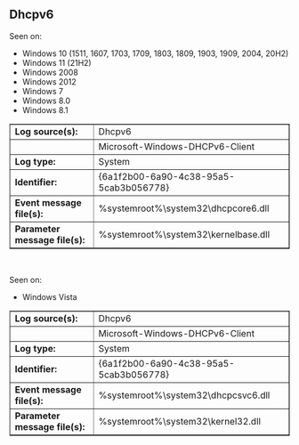 ## Dhcpv6

Seen on:
* Windows 10 (1511, 1607, 1703, 1709, 1803, 1809, 1903, 1909, 2004, 20H2)
* Windows 11 (21H2)
* Windows 2008
* Windows 2012
* Windows 7
* Windows 8.0
* Windows 8.1

<table border="1" class="docutils">
  <tbody>
    <tr>
      <td><b>Log source(s):</b></td>
      <td>Dhcpv6</td>
    </tr>
    <tr>
      <td>&nbsp;</td>
      <td>Microsoft-Windows-DHCPv6-Client</td>
    </tr>
    <tr>
      <td><b>Log type:</b></td>
      <td>System</td>
    </tr>
    <tr>
      <td><b>Identifier:</b></td>
      <td>{6a1f2b00-6a90-4c38-95a5-5cab3b056778}</td>
    </tr>
    <tr>
      <td><b>Event message file(s):</b></td>
      <td>%systemroot%\system32\dhcpcore6.dll</td>
    </tr>
    <tr>
      <td><b>Parameter message file(s):</b></td>
      <td>%systemroot%\system32\kernelbase.dll</td>
    </tr>
  </tbody>
</table>

&nbsp;

Seen on:
* Windows Vista

<table border="1" class="docutils">
  <tbody>
    <tr>
      <td><b>Log source(s):</b></td>
      <td>Dhcpv6</td>
    </tr>
    <tr>
      <td>&nbsp;</td>
      <td>Microsoft-Windows-DHCPv6-Client</td>
    </tr>
    <tr>
      <td><b>Log type:</b></td>
      <td>System</td>
    </tr>
    <tr>
      <td><b>Identifier:</b></td>
      <td>{6a1f2b00-6a90-4c38-95a5-5cab3b056778}</td>
    </tr>
    <tr>
      <td><b>Event message file(s):</b></td>
      <td>%systemroot%\system32\dhcpcsvc6.dll</td>
    </tr>
    <tr>
      <td><b>Parameter message file(s):</b></td>
      <td>%systemroot%\system32\kernel32.dll</td>
    </tr>
  </tbody>
</table>

&nbsp;

